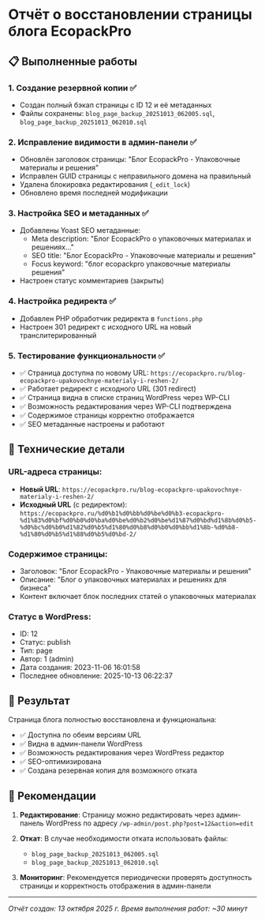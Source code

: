 # Отчёт о восстановлении страницы блога EcopackPro

## 📋 Выполненные работы

### 1. Создание резервной копии ✅
- Создан полный бэкап страницы с ID 12 и её метаданных
- Файлы сохранены: `blog_page_backup_20251013_062005.sql`, `blog_page_backup_20251013_062010.sql`

### 2. Исправление видимости в админ-панели ✅
- Обновлён заголовок страницы: "Блог EcopackPro - Упаковочные материалы и решения"
- Исправлен GUID страницы с неправильного домена на правильный
- Удалена блокировка редактирования (`_edit_lock`)
- Обновлено время последней модификации

### 3. Настройка SEO и метаданных ✅
- Добавлены Yoast SEO метаданные:
  - Meta description: "Блог EcopackPro о упаковочных материалах и решениях..."
  - SEO title: "Блог EcopackPro - Упаковочные материалы и решения"
  - Focus keyword: "блог ecopackpro упаковочные материалы решения"
- Настроен статус комментариев (закрыты)

### 4. Настройка редиректа ✅
- Добавлен PHP обработчик редиректа в `functions.php`
- Настроен 301 редирект с исходного URL на новый транслитерированный

### 5. Тестирование функциональности ✅
- ✅ Страница доступна по новому URL: `https://ecopackpro.ru/blog-ecopackpro-upakovochnye-materialy-i-reshen-2/`
- ✅ Работает редирект с исходного URL (301 redirect)
- ✅ Страница видна в списке страниц WordPress через WP-CLI
- ✅ Возможность редактирования через WP-CLI подтверждена
- ✅ Содержимое страницы корректно отображается
- ✅ SEO метаданные настроены и работают

## 🔧 Технические детали

### URL-адреса страницы:
- **Новый URL**: `https://ecopackpro.ru/blog-ecopackpro-upakovochnye-materialy-i-reshen-2/`
- **Исходный URL** (с редиректом): `https://ecopackpro.ru/%d0%b1%d0%bb%d0%be%d0%b3-ecopackpro-%d1%83%d0%bf%d0%b0%d0%ba%d0%be%d0%b2%d0%be%d1%87%d0%bd%d1%8b%d0%b5-%d0%bc%d0%b0%d1%82%d0%b5%d1%80%d0%b8%d0%b0%d0%bb%d1%8b-%d0%b8-%d1%80%d0%b5%d1%88%d0%b5%d0%bd-2/`

### Содержимое страницы:
- Заголовок: "Блог EcopackPro - Упаковочные материалы и решения"
- Описание: "Блог о упаковочных материалах и решениях для бизнеса"
- Контент включает блок последних статей о упаковочных материалах

### Статус в WordPress:
- ID: 12
- Статус: publish
- Тип: page
- Автор: 1 (admin)
- Дата создания: 2023-11-06 16:01:58
- Последнее обновление: 2025-10-13 06:22:37

## 🎯 Результат

Страница блога полностью восстановлена и функциональна:
- ✅ Доступна по обеим версиям URL
- ✅ Видна в админ-панели WordPress
- ✅ Возможность редактирования через WordPress редактор
- ✅ SEO-оптимизирована
- ✅ Создана резервная копия для возможного отката

## 📝 Рекомендации

1. **Редактирование**: Страницу можно редактировать через админ-панель WordPress по адресу `/wp-admin/post.php?post=12&action=edit`

2. **Откат**: В случае необходимости отката использовать файлы:
   - `blog_page_backup_20251013_062005.sql`
   - `blog_page_backup_20251013_062010.sql`

3. **Мониторинг**: Рекомендуется периодически проверять доступность страницы и корректность отображения в админ-панели

---
*Отчёт создан: 13 октября 2025 г.*
*Время выполнения работ: ~30 минут*
